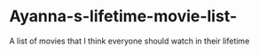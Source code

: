 # Ayanna-s-lifetime-movie-list-
A list of movies that I think everyone should watch in their lifetime 
<!DOCTYPE html>
<html lang="en">
   <head>
       <title>Ayanna’s lifetime movie list</title>
       <base href="https://www.movieboxpro.app/">
       <link rel="stylesheet" href="css/style.css">
       <meta charset="utf-8">
       <meta name="viewport" content="width=device-width, initial-scale=1.0">
       <meta name="author" content="Ayanna Johnson">
       <meta name="description" content="Ayanna’s Movie list">
       <meta name="keywords" content="Movie, List”>
       <style>
           html { font-family: arial ; }
       </style> 
   </head>
   <body>
   </body>
</html>


    </head>
    <body>
        <header>
<p> since I was little I loved watching movies, some people think it’s weird that I can watch movies all day long if I could. I love how some movies can change your perspective on something’s in this world. 
</p>
            <h1>romance genre movies</h1>
	<ol>
		<li>The Notebook </li>
		<li>To all the boys I’ve loved before</li>
		<li>me before you </li>
		<li>The fault in our stars</li>
	</ol>
            <nav>

            </nav>
        </header>

        <article>
            <header>
                <h2>comdey genre movies</h2>
	<ol>
		<li>instant family </li>
		<li>Are we done yet?</li>
		<li>senior year</li>
		<li>Madea goes to jail</li>
	</ol>

            </header>
        </article>
        <footer>
            <address>
                <h3> drama genre movies</h3>
	<ol>
		<li>I can do bad all by myself </li>
		<video controls autoplay=“false” muted=“true” width=“600”>
		<source src=“https://www.youtube.com/watch?v=nkUvBCW-tS4
		Type=video/youtube”>
	</video>

		<li>The hate you give </li>
		<li>wonder</li>
		<li>the last song</li>
	</ol>
		
            </address>
        </footer>
    </body> 
</html>

